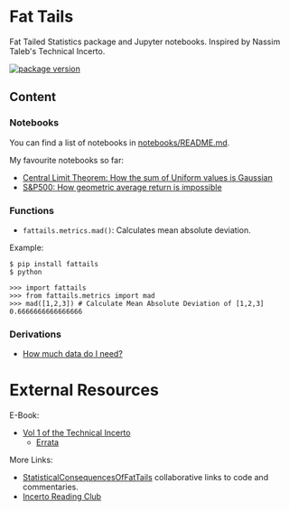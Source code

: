 # Fat Tails
Fat Tailed Statistics package and Jupyter notebooks. Inspired by Nassim Taleb's Technical Incerto.

<div>
  <a href="https://pypi.org/project/fattails">
      <img src="https://badge.fury.io/py/fattails.svg" alt="package version"/>
  </a>
</div>

## Content

### Notebooks
You can find a list of notebooks in [notebooks/README.md](./notebooks/).

My favourite notebooks so far:
* [Central Limit Theorem: How the sum of Uniform values is Gaussian](./notebooks/NB-22%20-%20Visual%20Central%20Limit%20Theorem.ipynb)
* [S&P500: How geometric average return is impossible](./notebooks/Notebook-11%20-%20Ergodicity%20and%20S%26P500.ipynb)

### Functions
* `fattails.metrics.mad()`: Calculates mean absolute deviation.

Example:
```
$ pip install fattails
$ python

>>> import fattails
>>> from fattails.metrics import mad
>>> mad([1,2,3]) # Calculate Mean Absolute Deviation of [1,2,3]
0.6666666666666666
```

### Derivations
* [How much data do I need?](/docs/Notes-02%20-%20Derivation%20-%20How%20much%20data%20do%20I%20need.pdf)

# External Resources
E-Book:
* [Vol 1 of the Technical Incerto](https://researchers.one/articles/20.01.00018)
    * [Errata](https://www.fooledbyrandomness.com/Errata2020FirstEdition.pdf)

More Links:
* [StatisticalConsequencesOfFatTails](https://github.com/MarcosCarreira/StatisticalConsequencesOfFatTails) collaborative links to code and commentaries.
* [Incerto Reading Club](http://www.techincertoreadingclub.com/)
